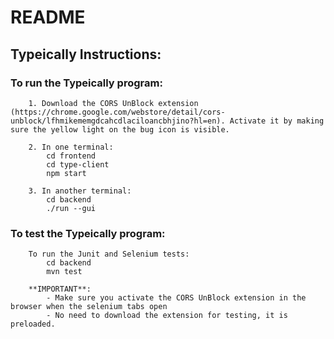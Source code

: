 # README

## Typeically Instructions:

###    To run the Typeically program:
    
        1. Download the CORS UnBlock extension (https://chrome.google.com/webstore/detail/cors-unblock/lfhmikememgdcahcdlaciloancbhjino?hl=en). Activate it by making sure the yellow light on the bug icon is visible.

        2. In one terminal:
            cd frontend
            cd type-client
            npm start

        3. In another terminal:
            cd backend
            ./run --gui

###     To test the Typeically program:
    
        To run the Junit and Selenium tests:
            cd backend
            mvn test

        **IMPORTANT**:
            - Make sure you activate the CORS UnBlock extension in the browser when the selenium tabs open
            - No need to download the extension for testing, it is preloaded.




